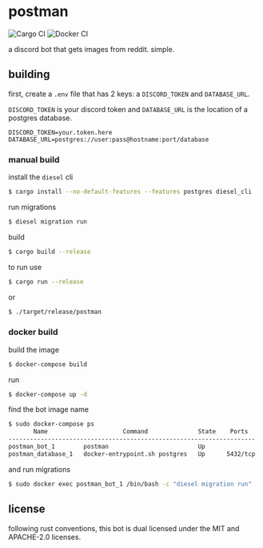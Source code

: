 # postman
![Cargo CI](https://github.com/Technical27/postman/workflows/Cargo%20CI/badge.svg)
![Docker CI](https://github.com/Technical27/postman/workflows/Docker%20CI/badge.svg)

a discord bot that gets images from reddit. simple.

## building

first, create a `.env` file that has 2 keys: a `DISCORD_TOKEN` and `DATABASE_URL`.

`DISCORD_TOKEN` is your discord token and `DATABASE_URL` is the location of a postgres database.

```env
DISCORD_TOKEN=your.token.here
DATABASE_URL=postgres://user:pass@hostname:port/database
```
### manual build

install the `diesel` cli
```bash
$ cargo install --no-default-features --features postgres diesel_cli
```

run migrations
```bash
$ diesel migration run
```

build
```bash
$ cargo build --release
```

to run use
```bash
$ cargo run --release
```
or
```bash
$ ./target/release/postman
```

### docker build

build the image
```bash
$ docker-compose build
```

run
```bash
$ docker-compose up -d
```

find the bot image name
```bash
$ sudo docker-compose ps
       Name                     Command              State    Ports
---------------------------------------------------------------------
postman_bot_1        postman                         Up
postman_database_1   docker-entrypoint.sh postgres   Up      5432/tcp
```
and run migrations
```bash
$ sudo docker exec postman_bot_1 /bin/bash -c "diesel migration run"
```

## license

following rust conventions, this bot is dual licensed under the MIT and APACHE-2.0 licenses.
